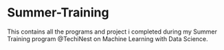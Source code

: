 # Summer-Training
This contains all the programs and project i completed during my Summer Training program @TechiNest on Machine Learning with Data Science.
